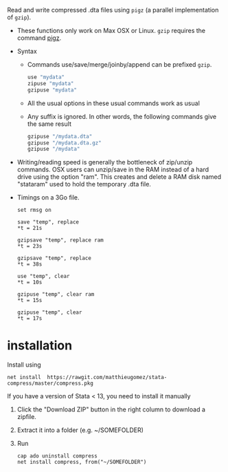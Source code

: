 Read and write compressed .dta files using `pigz` (a parallel implementation of `gzip`). 


- These functions only work on Max OSX or Linux.  `gzip` requires the command [pigz](http://zlib.net/pigz/). 

- Syntax

	- Commands use/save/merge/joinby/append can be prefixed `gzip`.  

		```R
		use "mydata"
		zipuse "mydata"
		gzipuse "mydata"
		```

	- All the usual options in these usual commands work as usual


	- Any suffix is ignored. In other words, the following commands give the same result
	
		```R
		gzipuse "/mydata.dta"
		gzipuse "/mydata.dta.gz"
		gzipuse "/mydata"
		```

-  Writing/reading speed is generally the bottleneck of zip/unzip commands. OSX users can unzip/save in the RAM instead of a hard drive using the option "ram". This creates and delete a RAM disk named "stataram" used to hold the temporary .dta file.

-  Timings on a 3Go file.

	```
	set rmsg on

	save "temp", replace
	*t = 21s

	gzipsave "temp", replace ram
	*t = 23s

	gzipsave "temp", replace
	*t = 38s

	use "temp", clear
	*t = 10s

	gzipuse "temp", clear ram
	*t = 15s

	gzipuse "temp", clear
	*t = 17s
	```

# installation

Install using 

```
net install  https://rawgit.com/matthieugomez/stata-compress/master/compress.pkg
```

If you have a version of Stata < 13, you need to install it manually

1. Click the "Download ZIP" button in the right column to download a zipfile. 
2. Extract it into a folder (e.g. ~/SOMEFOLDER)
3. Run

	```
	cap ado uninstall compress
	net install compress, from("~/SOMEFOLDER")
	```
